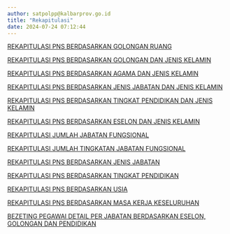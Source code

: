 ```yaml
---
author: satpolpp@kalbarprov.go.id
title: "Rekapitulasi"
date: 2024-07-24 07:12:44
---
```

<p><a href="/file/qxcTdvjwhjbpyMMuOnMG.pdf">REKAPITULASI PNS BERDASARKAN GOLONGAN RUANG</a></p>

<p><a href="/file/DKASydUT7YRQOrLipias.pdf">REKAPITULASI PNS BERDASARKAN GOLONGAN DAN JENIS KELAMIN</a></p>

<p><a href="/file/KMMo4j6GkPY7Gq7hrKix.pdf">REKAPITULASI PNS BERDASARKAN AGAMA DAN JENIS KELAMIN</a></p>

<p><a href="/file/jacWVqg62eHxftQ91WN6.pdf">REKAPITULASI PNS BERDASARKAN JENIS JABATAN DAN JENIS KELAMIN</a></p>

<p><a href="/file/EgnsKEHti0CXqbQQ2DUc.pdf">REKAPITULASI PNS BERDASARKAN TINGKAT PENDIDIKAN DAN JENIS KELAMIN</a></p>

<p><a href="/file/9dekLuDbWhnMUp3mfIkB.pdf">REKAPITULASI PNS BERDASARKAN ESELON DAN JENIS KELAMIN</a></p>

<p><a href="/file/TzZoy4HjbV8G89n7I6wm.pdf">REKAPITULASI JUMLAH JABATAN FUNGSIONAL</a></p>

<p><a href="/file/G26LS2vlhAGHCAG27w65.pdf">REKAPITULASI JUMLAH TINGKATAN JABATAN FUNGSIONAL</a></p>

<p><a href="/file/ke0FDnDOo8omW8l1bl6y.pdf">REKAPITULASI PNS BERDASARKAN JENIS JABATAN</a></p>

<p><a href="/file/qCm1rPCsbgHvsGxBwjjY.pdf">REKAPITULASI PNS BERDASARKAN TINGKAT PENDIDIKAN</a></p>

<p><a href="/file/37OjCtltUCegUYUsFCeE.pdf">REKAPITULASI PNS BERDASARKAN USIA</a></p>

<p><a href="/file/hf7KAAP56LR18fgZblFE.pdf">REKAPITULASI PNS BERDASARKAN MASA KERJA KESELURUHAN</a></p>

<p><a href="/file/L8CALhHqOCoBGvvnnuyd.pdf">BEZETING PEGAWAI DETAIL PER JABATAN BERDASARKAN ESELON, GOLONGAN DAN PENDIDIKAN</a></p>

<p></p>

